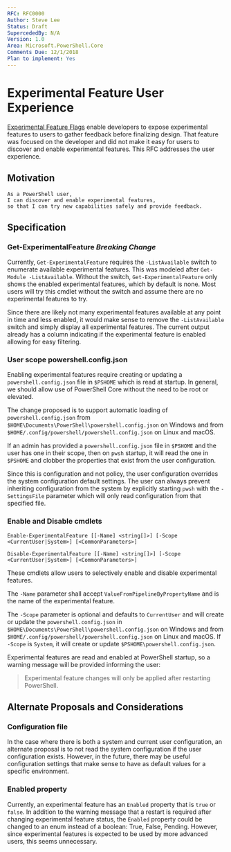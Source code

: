 ```yaml
---
RFC: RFC0000
Author: Steve Lee
Status: Draft
SupercededBy: N/A
Version: 1.0
Area: Microsoft.PowerShell.Core
Comments Due: 12/1/2018
Plan to implement: Yes
---
```


# Experimental Feature User Experience

[Experimental Feature Flags](https://github.com/PowerShell/PowerShell-RFC/blob/master/5-Final/RFC0029-Support-Experimental-Features.md) enable developers to expose experimental features to users to gather feedback before finalizing design.
That feature was focused on the developer and did not make it easy for users to discover and enable experimental features.
This RFC addresses the user experience.

## Motivation

    As a PowerShell user,
    I can discover and enable experimental features,
    so that I can try new capabilities safely and provide feedback.

## Specification

### Get-ExperimentalFeature *Breaking Change*

Currently, `Get-ExperimentalFeature` requires the `-ListAvailable` switch to enumerate available experimental features.
This was modeled after `Get-Module -ListAvailable`.
Without the switch, `Get-ExperimentalFeature` only shows the enabled experimental features, which by default is none.
Most users will try this cmdlet without the switch and assume there are no experimental features to try.

Since there are likely not many experimental features available at any point in time and less enabled,
it would make sense to remove the `-ListAvailable` switch and simply display all experimental features.
The current output already has a column indicating if the experimental feature is enabled allowing for easy filtering.

### User scope powershell.config.json

Enabling experimental features require creating or updating a `powershell.config.json` file in `$PSHOME` which is read at startup.
In general, we should allow use of PowerShell Core without the need to be root or elevated.

The change proposed is to support automatic loading of `powershell.config.json` from `$HOME\Documents\PowerShell\powershell.config.json` on Windows
and from `$HOME/.config/powershell/powershell.config.json` on Linux and macOS.

If an admin has provided a `powershell.config.json` file in `$PSHOME` and the user has one in their scope,
then on `pwsh` startup, it will read the one in `$PSHOME` and clobber the properties that exist from the user configuration.

Since this is configuration and not policy, the user configuration overrides the system configuration default settings.
The user can always prevent inheriting configuration from the system by explicitly starting `pwsh` with the
`-SettingsFile` parameter which will only read configuration from that specified file.

### Enable and Disable cmdlets

```none
Enable-ExperimentalFeature [[-Name] <string[]>] [-Scope <CurrentUser|System>] [<CommonParameters>]

Disable-ExperimentalFeature [[-Name] <string[]>] [-Scope <CurrentUser|System>] [<CommonParameters>]
```

These cmdlets allow users to selectively enable and disable experimental features.

The `-Name` parameter shall accept `ValueFromPipelineByPropertyName` and is the name of the experimental feature.

The `-Scope` parameter is optional and defaults to `CurrentUser` and will create or update the
`powershell.config.json` in `$HOME\Documents\PowerShell\powershell.config.json` on Windows
and from `$HOME/.config/powershell/powershell.config.json` on Linux and macOS.
If `-Scope` is `System`, it will create or update `$PSHOME\powershell.config.json`.

Experimental features are read and enabled at PowerShell startup, so a warning message will be provided informing the user:
> Experimental feature changes will only be applied after restarting PowerShell.

## Alternate Proposals and Considerations

### Configuration file

In the case where there is both a system and current user configuration,
an alternate proposal is to not read the system configuration if the user configuration exists.
However, in the future, there may be useful configuration settings that make sense to have
as default values for a specific environment.

### Enabled property

Currently, an experimental feature has an `Enabled` property that is `true` or `false`.
In addition to the warning message that a restart is required after changing experimental feature status,
the `Enabled` property could be changed to an enum instead of a boolean: True, False, Pending.
However, since experimental features is expected to be used by more advanced users,
this seems unnecessary.
